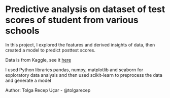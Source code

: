 <h1>Predictive analysis on dataset of test scores of student from various schools</h1>

In this project, I explored the features and derived insights of data, then created a model to predict posttest scores.

Data is from Kaggle, see it <a href="https://www.kaggle.com/kwadwoofosu/predict-test-scores-of-students">here</a>

I used Python libraries pandas, numpy, matplotlib and seaborn for exploratory data analysis and then used scikit-learn to preprocess the data and generate a model

Author: Tolga Recep Uçar - @tolgarecep
